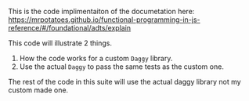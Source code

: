 This is the code implimentaiton of the documetation here: https://mrpotatoes.github.io/functional-programming-in-js-reference/#/foundational/adts/explain

This code will illustrate 2 things.

1. How the code works for a custom `Daggy` library.
2. Use the actual `Daggy` to pass the same tests as the custom one.

The rest of the code in this suite will use the actual daggy library not my custom made one.

